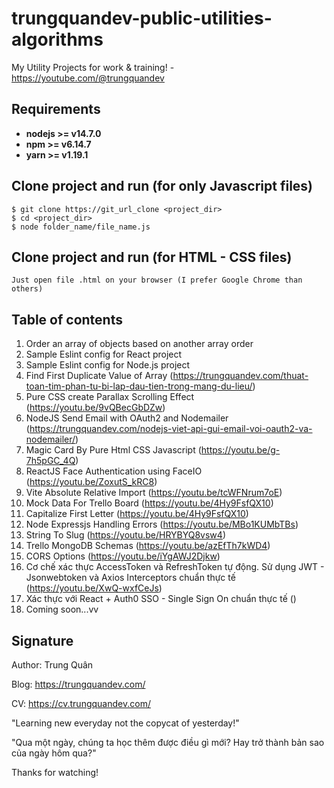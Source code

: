 # trungquandev-public-utilities-algorithms
My Utility Projects for work &amp; training! - https://youtube.com/@trungquandev

## Requirements

* **nodejs >= v14.7.0**
* **npm >= v6.14.7**
* **yarn >= v1.19.1**

## Clone project and run (for only Javascript files)

```
$ git clone https://git_url_clone <project_dir>
$ cd <project_dir>
$ node folder_name/file_name.js
```

## Clone project and run (for HTML - CSS files)

```
Just open file .html on your browser (I prefer Google Chrome than others)
```

## Table of contents
1. Order an array of objects based on another array order
2. Sample Eslint config for React project
3. Sample Eslint config for Node.js project
4. Find First Duplicate Value of Array (https://trungquandev.com/thuat-toan-tim-phan-tu-bi-lap-dau-tien-trong-mang-du-lieu/)
5. Pure CSS create Parallax Scrolling Effect (https://youtu.be/9vQBecGbDZw)
6. NodeJS Send Email with OAuth2 and Nodemailer (https://trungquandev.com/nodejs-viet-api-gui-email-voi-oauth2-va-nodemailer/)
7. Magic Card By Pure Html CSS Javascript (https://youtu.be/g-7h5pGC_4Q)
8. ReactJS Face Authentication using FaceIO (https://youtu.be/ZoxutS_kRC8)
9. Vite Absolute Relative Import (https://youtu.be/tcWFNrum7oE)
10. Mock Data For Trello Board (https://youtu.be/4Hy9FsfQX10)
11. Capitalize First Letter (https://youtu.be/4Hy9FsfQX10)
12. Node Expressjs Handling Errors (https://youtu.be/MBo1KUMbTBs)
13. String To Slug (https://youtu.be/HRYBYQ8vsw4)
14. Trello MongoDB Schemas (https://youtu.be/azEfTh7kWD4)
15. CORS Options (https://youtu.be/iYgAWJ2Djkw)
16. Cơ chế xác thực AccessToken và RefreshToken tự động. Sử dụng JWT - Jsonwebtoken và Axios Interceptors chuẩn thực tế (https://youtu.be/XwQ-wxfCeJs)
17. Xác thực với React + Auth0 SSO - Single Sign On chuẩn thực tế ()
18. Coming soon...vv


## Signature
Author: Trung Quân

Blog: https://trungquandev.com/

CV: https://cv.trungquandev.com/

"Learning new everyday not the copycat of yesterday!"

"Qua một ngày, chúng ta học thêm được điều gì mới? Hay trở thành bản sao của ngày hôm qua?"

Thanks for watching!
